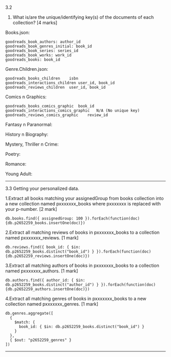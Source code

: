 3.2

1. What is/are the unique/identifying key(s) of the documents of each collection? [4 marks]

Books.json:

    goodreads_book_authors: author_id
    goodreads_book_genres_initial: book_id
    goodreads_book_series: series_id
    goodreads_book_works: work_id
    goodreads_books: book_id


Genre.Children.json:

    goodreads_books_children	isbn
    goodreads_interactions_children	user_id, book_id
    goodreads_reviews_children	user_id, book_id

Comics n Graphics:

    goodreads_books_comics_graphic	book_id
    goodreads_interactions_comics_graphic	N/A (No unique key)
    goodreads_reviews_comics_graphic	review_id

Fantasy n Paranormal:



History n Biography:



Mystery, Thriller n Crime:



Poetry:



Romance:



Young Adult:



----------




3.3 Getting your personalized data. 

1.Extract all books matching your assignedGroup from books collection into a new collection named pxxxxxxx_books where pxxxxxxx is replaced with your p-number. [2 mark]

    db.books.find({ assignedGroup: 100 }).forEach(function(doc) {db.p2652259_books.insertOne(doc)})

2.Extract all matching reviews of books in pxxxxxxx_books to a collection named pxxxxxxx_reviews. [1 mark]

    db.reviews.find({ book_id: { $in: db.p2652259_books.distinct("book_id") } }).forEach(function(doc) {db.p2652259_reviews.insertOne(doc)})

3.Extract all matching authors of books in pxxxxxxx_books to a collection named pxxxxxxx_authors. [1 mark]

    db.authors.find({ author_id: { $in: db.p2652259_books.distinct("author_id") } }).forEach(function(doc) {db.p2652259_authors.insertOne(doc)})

4.Extract all matching genres of books in pxxxxxxx_books to a new collection named pxxxxxxx_genres. [1 mark]

    db.genres.aggregate([
      {
        $match: {
          book_id: { $in: db.p2652259_books.distinct("book_id") }
        }
      },
      { $out: "p2652259_genres" }
    ])

------------

<!-- 1.  -->

<!--     db.books.aggregate([
    { $match: { assignedGroup: 100 } },
    { $out: "p2652259_books" }
    ]) -->





<!-- 2.  -->

<!--     db.reviews.aggregate([
    {
        $match: {
        book_id: { $in: db.p2652259_books.distinct("book_id") }
        }
    },
    { $out: "p2652259_reviews" }
    ]) -->




<!-- 2. db.p2652259_books.aggregate([
  { $lookup: {
      from: "reviews",
      localField: "book_id",
      foreignField: "book_id",
      as: "reviews"
  } },
  { $unwind: "$reviews" },
  { $project: { _id: 0 } }, 
  { $out: "p2652259_reviews" }
]) -->







<!-- 3. -->
<!-- 
    db.authors.aggregate([
    {
        $match: {
        author_id: { $in: db.p2652259_books.distinct("authors") }
        }
    },
    { $out: "p2652259_authors" }
    ]) -->



<!-- 4. -->

<!--     db.genres.aggregate([
    {
        $match: {
        book_id: { $in: db.p2652259_books.distinct("book_id") }
        }
    },
    { $out: "p2652259_genres" }
    ]) -->



